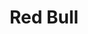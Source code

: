 ---
layout: project
permalink: red-bull-metro
title: "Red Bull"
featured_image: /assets/projects/juniper-ridge/jr-backpacker-cologne-1.jpg/
featured_image_size:
  height: 60vmax
  column_width: 7
hero_image: /assets/projects/juniper-ridge/jr-backpacker-cologne-1.jpg
tags: ["UI Design", "UX Design"]
credits: ["Photography: Red Bull"]
description_preview: "Lorem ipsum dolor site amet ton asd aser yurt."
description: "<p>Worked on a complete rebrand of Juniper Ridge, a wild-harvested fragrance company, to visually unify their brand.
Redesigned packaging for their complete line including Trail Soap, Backpacker's Cologne, Cabin Spray, Campfire Incense and Smudge's.</p>"
---
